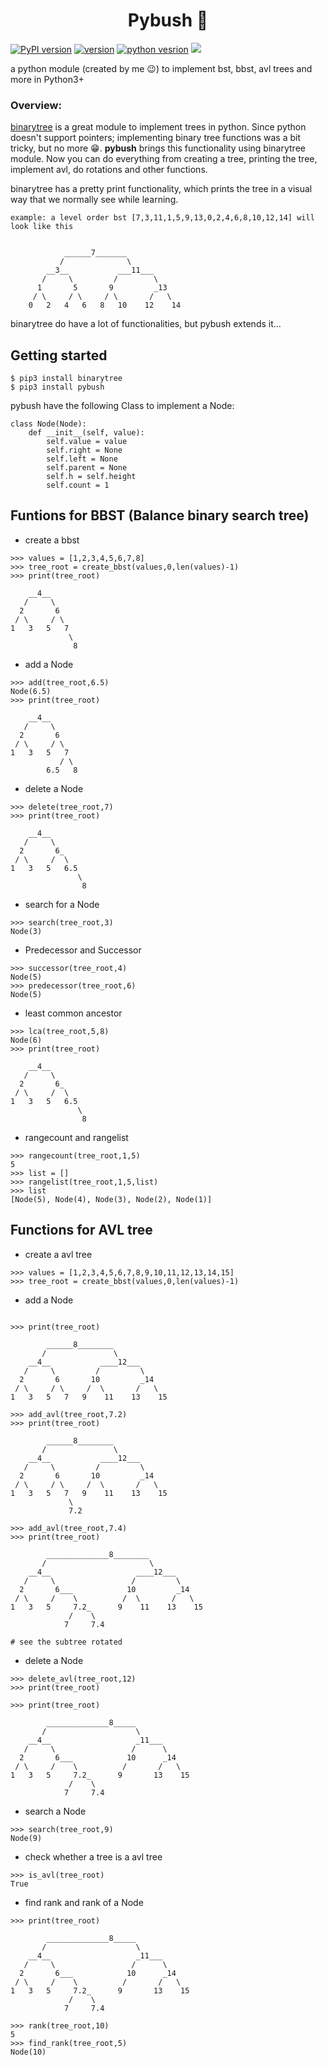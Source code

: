 <h1 align="center">Pybush 🌲</h1>

[![PyPI version](https://badge.fury.io/py/pybush.svg)](https://badge.fury.io/py/pybush)
[![version](https://img.shields.io/badge/dynamic/json?color=orange&label=version&prefix=v&query=version&url=https%3A%2F%2Fraw.githubusercontent.com%2Fnikhil0360%2Fpybush%2Fmaster%2Fsetup.json)](https://pypi.org/project/pybush/1.0.0/)
[![python vesrion](https://img.shields.io/badge/dynamic/json?color=blue&label=Python&query=pythonv&url=https%3A%2F%2Fraw.githubusercontent.com%2Fnikhil0360%2Fpybush%2Fmaster%2Fsetup.json)](https://www.python.org/downloads/)
[![](https://img.shields.io/badge/dynamic/json?color=ff69b4&label=Dependency&prefix=pip%20install%20&query=dependency&url=https%3A%2F%2Fraw.githubusercontent.com%2Fnikhil0360%2Fpybush%2Fmaster%2Fsetup.json)](https://pypi.org/project/binarytree/)


a python module (created by me 😉) to implement bst, bbst, avl trees and more in Python3+

### Overview:
[binarytree](https://pypi.org/project/binarytree/) is a great module to implement trees in python. Since python doesn't support pointers;
implementing binary tree functions was a bit tricky, but no more 😁. **pybush** brings this functionality using binarytree module. Now you can do everything from creating a tree, printing the tree, implement avl, do rotations and other functions.

binarytree has a pretty print functionality, which prints the tree in a visual way that we normally see while learning.
```
example: a level order bst [7,3,11,1,5,9,13,0,2,4,6,8,10,12,14] will look like this


            ______7_______
           /              \
        __3__           ___11___
       /     \         /        \
      1       5       9         _13
     / \     / \     / \       /   \
    0   2   4   6   8   10    12    14
```
binarytree do have a lot of functionalities, but pybush extends it...

## Getting started 
```
$ pip3 install binarytree
$ pip3 install pybush
```

pybush have the following Class to implement a Node:
```
class Node(Node):
    def __init__(self, value):
        self.value = value
        self.right = None
        self.left = None
        self.parent = None
        self.h = self.height
        self.count = 1
```
## Funtions for BBST (Balance binary search tree)
* create a bbst 
```
>>> values = [1,2,3,4,5,6,7,8]
>>> tree_root = create_bbst(values,0,len(values)-1)
>>> print(tree_root)

    __4__
   /     \
  2       6
 / \     / \
1   3   5   7
             \
              8              
```
* add a Node
```
>>> add(tree_root,6.5)
Node(6.5)
>>> print(tree_root)

    __4__
   /     \
  2       6
 / \     / \
1   3   5   7
           / \
        6.5   8
```
* delete a Node
```
>>> delete(tree_root,7)
>>> print(tree_root)

    __4__
   /     \
  2       6_
 / \     /  \
1   3   5   6.5
               \
                8
```

* search for a Node
```
>>> search(tree_root,3)
Node(3)
```

* Predecessor and Successor
```
>>> successor(tree_root,4)
Node(5)
>>> predecessor(tree_root,6)
Node(5)
```

* least common ancestor 
```
>>> lca(tree_root,5,8)
Node(6)
>>> print(tree_root)

    __4__
   /     \
  2       6_
 / \     /  \
1   3   5   6.5
               \
                8
```

* rangecount and rangelist
```
>>> rangecount(tree_root,1,5)
5
>>> list = []
>>> rangelist(tree_root,1,5,list)
>>> list
[Node(5), Node(4), Node(3), Node(2), Node(1)]
```
## Functions for AVL tree
* create a avl tree
```
>>> values = [1,2,3,4,5,6,7,8,9,10,11,12,13,14,15]
>>> tree_root = create_bbst(values,0,len(values)-1)
```
* add a Node
```

>>> print(tree_root)

        ______8________
       /               \
    __4__           ____12___
   /     \         /         \
  2       6       10         _14
 / \     / \     /  \       /   \
1   3   5   7   9    11    13    15

>>> add_avl(tree_root,7.2)
>>> print(tree_root)

        ______8________
       /               \
    __4__           ____12___
   /     \         /         \
  2       6       10         _14
 / \     / \     /  \       /   \
1   3   5   7   9    11    13    15
             \
             7.2

>>> add_avl(tree_root,7.4)
>>> print(tree_root)

        ______________8________
       /                       \
    __4__                   ____12___
   /     \                 /         \
  2       6___            10         _14
 / \     /    \          /  \       /   \
1   3   5     7.2_      9    11    13    15
             /    \
            7     7.4
            
# see the subtree rotated
```
* delete a Node
```
>>> delete_avl(tree_root,12)
>>> print(tree_root)

>>> print(tree_root)

        ______________8_____
       /                    \
    __4__                   _11___
   /     \                 /      \
  2       6___            10      _14
 / \     /    \          /       /   \
1   3   5     7.2_      9       13    15
             /    \
            7     7.4
```
* search a Node
```
>>> search(tree_root,9)
Node(9)
```
* check whether a tree is a avl tree
```
>>> is_avl(tree_root)
True
```
* find rank and rank of a Node
```
>>> print(tree_root)

        ______________8_____
       /                    \
    __4__                   _11___
   /     \                 /      \
  2       6___            10      _14
 / \     /    \          /       /   \
1   3   5     7.2_      9       13    15
             /    \
            7     7.4

>>> rank(tree_root,10)
5
>>> find_rank(tree_root,5)
Node(10)
```
